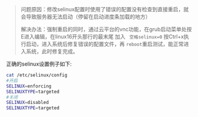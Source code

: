 > 问题原因：修改selinux配置时使用了错误的配置没有检查到直接重启，就会导致服务器无法启动（停留在启动进度条加载的地方）
>
> 解决办法：强制重启的同时，通过云平台的vnc功能，在grub启动菜单处按E进入编辑，在linux16开头那行的最末尾 加入 ` 空格selinux=0` 按Ctrl+x执行启动，进入系统后修复错误的配置文件，再 `reboot`重启测试，能正常进入系统，此时修复完成。

正确的selinux设置例子如下:

```bash
cat /etc/selinux/config 
#开启
SELINUX=enforcing
SELINUXTYPE=targeted 
#关闭
SELINUX=disabled
SELINUXTYPE=targeted 
```
